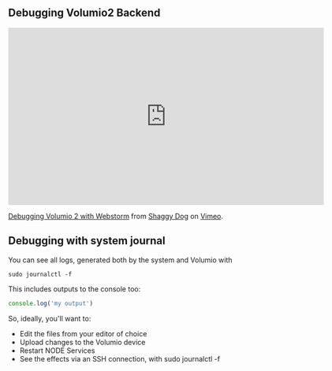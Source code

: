 ## Debugging Volumio2 Backend

<iframe src="https://player.vimeo.com/video/175284169" width="640" height="360" frameborder="0" webkitallowfullscreen mozallowfullscreen allowfullscreen></iframe>
<p><a href="https://vimeo.com/175284169">Debugging Volumio 2 with Webstorm</a> from <a href="https://vimeo.com/skikirkwood">Shaggy Dog</a> on <a href="https://vimeo.com">Vimeo</a>.</p>

## Debugging with system journal

You can see all logs, generated both by the system and Volumio with

```shell
sudo journalctl -f
```

This includes outputs to the console too: 

```javascript
console.log('my output')
```

So, ideally, you'll want to:

* Edit the files from your editor of choice
* Upload changes to the Volumio device
* Restart NODE Services
* See the effects via an SSH connection, with sudo journalctl -f
